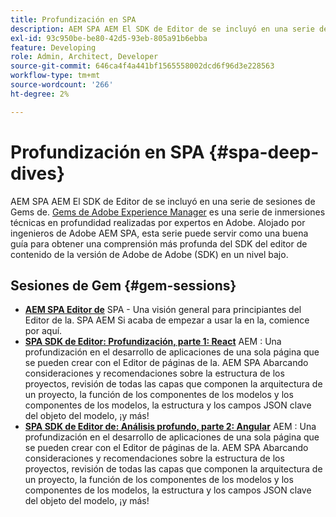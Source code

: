 ```yaml
---
title: Profundización en SPA
description: AEM SPA AEM El SDK de Editor de se incluyó en una serie de sesiones de Gems de. Alojado por ingenieros de Adobe AEM SPA, esta serie puede servir como una buena guía para obtener una comprensión más profunda del SDK del editor de contenido en formato de nivel bajo, alojado por ingenieros de Adobe.
exl-id: 93c950be-be80-42d5-93eb-805a91b6ebba
feature: Developing
role: Admin, Architect, Developer
source-git-commit: 646ca4f4a441bf1565558002dcd6f96d3e228563
workflow-type: tm+mt
source-wordcount: '266'
ht-degree: 2%

---
```


# Profundización en SPA {#spa-deep-dives}

AEM SPA AEM El SDK de Editor de se incluyó en una serie de sesiones de Gems de. [Gems de Adobe Experience Manager](https://helpx.adobe.com/experience-manager/kt/eseminars/gems/aem-index.html) es una serie de inmersiones técnicas en profundidad realizadas por expertos en Adobe. Alojado por ingenieros de Adobe AEM SPA, esta serie puede servir como una buena guía para obtener una comprensión más profunda del SDK del editor de contenido de la versión de Adobe de Adobe (SDK) en un nivel bajo.

## Sesiones de Gem {#gem-sessions}

* **[AEM SPA Editor de](https://helpx.adobe.com/experience-manager/kt/eseminars/gems/aem-spa-editor.html)** SPA - Una visión general para principiantes del Editor de la. SPA AEM Si acaba de empezar a usar la en la, comience por aquí.
* **[SPA SDK de Editor: Profundización, parte 1: React](https://helpx.adobe.com/experience-manager/kt/eseminars/gems/SPA-Editor-SDK-Deep-Dive-React.html)** AEM : Una profundización en el desarrollo de aplicaciones de una sola página que se pueden crear con el Editor de páginas de la. AEM SPA Abarcando consideraciones y recomendaciones sobre la estructura de los proyectos, revisión de todas las capas que componen la arquitectura de un proyecto, la función de los componentes de los modelos y los componentes de los modelos, la estructura y los campos JSON clave del objeto del modelo, ¡y más!
* **[SPA SDK de Editor de: Análisis profundo, parte 2: Angular](https://helpx.adobe.com/experience-manager/kt/eseminars/gems/SPA-Editor-SDK-Deep-Dive-Angular.html)** AEM : Una profundización en el desarrollo de aplicaciones de una sola página que se pueden crear con el Editor de páginas de la. AEM SPA Abarcando consideraciones y recomendaciones sobre la estructura de los proyectos, revisión de todas las capas que componen la arquitectura de un proyecto, la función de los componentes de los modelos y los componentes de los modelos, la estructura y los campos JSON clave del objeto del modelo, ¡y más!
